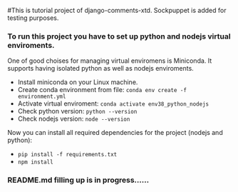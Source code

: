 #This is tutorial project of django-comments-xtd. Sockpuppet is added for testing purposes.


### To run this project you have to set up python and nodejs virtual enviroments.
One of good choises for managing virtual enviromens is Miniconda.
It supports having isolated python as well as nodejs enviroments. 
- Install miniconda on your Linux machine.
- Create conda environment from file: `conda env create -f environment.yml`
- Activate virtual enviroment: `conda activate env38_python_nodejs`
- Check python version: `python --version`
- Check nodejs version: `node --version`

Now you can install all required dependencies for the project (nodejs and python):

- `pip install -f requirements.txt`
- `npm install`


### README.md filling up is in progress......






